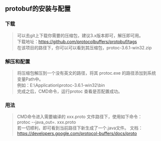 ## protobuf的安装与配置

### 下载
>  可以去git上下载你需要的压缩包，建议3.x版本即可，解压即可用。  
> 下载地址：https://github.com/protocolbuffers/protobuf/tags  
> 在该项目的路径下，你可以可以看到其压缩包，protoc-3.6.1-win32.zip

### 解压和配置
> 将压缩包解压到一个没有英文的路径，将其 protoc.exe 的路径添加到系统变量Path中。  
> 例如：E:\Application\protoc-3.6.1-win32\bin  
> 完成之后，CMD命令，运行protoc 查看是否配置成功。

### 用法
> CMD命令进入需要编译的 xxx.proto 文件路径下，使用如下命令：  
> protoc --java_out=. xxx.proto  
> 若一切顺利，即可看到当前路径下新生成了一个.java文件。
> 文档：https://developers.google.com/protocol-buffers/docs/proto   